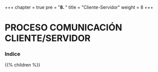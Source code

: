 +++
chapter = true
pre = "<b>8. </b>"
title = "Cliente-Servidor"
weight = 8
+++

# PROCESO COMUNICACIÓN CLIENTE/SERVIDOR


### Indice
{{% children  %}}